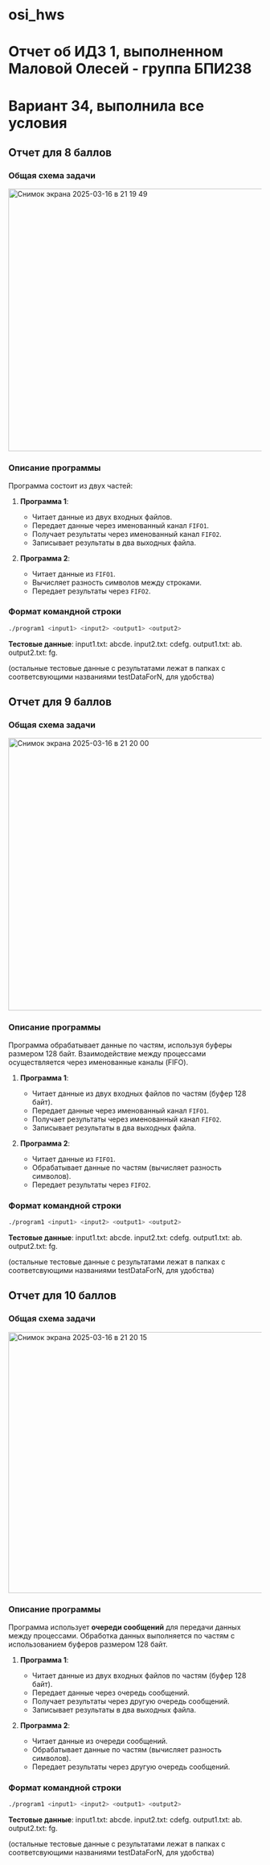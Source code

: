 # osi_hws
# Отчет об ИДЗ 1, выполненном Маловой Олесей - группа БПИ238
# Вариант 34, выполнила все условия 

## Отчет для 8 баллов

### Общая схема задачи
<img width="521" alt="Снимок экрана 2025-03-16 в 21 19 49" src="https://github.com/user-attachments/assets/2e6ac42b-70c3-48ba-aed8-4d9c3c2ee6a0" />

### Описание программы

Программа состоит из двух частей:
1. **Программа 1**:
   - Читает данные из двух входных файлов.
   - Передает данные через именованный канал `FIFO1`.
   - Получает результаты через именованный канал `FIFO2`.
   - Записывает результаты в два выходных файла.

2. **Программа 2**:
   - Читает данные из `FIFO1`.
   - Вычисляет разность символов между строками.
   - Передает результаты через `FIFO2`.

### Формат командной строки

```bash
./program1 <input1> <input2> <output1> <output2>
```

**Тестовые данные**:
  input1.txt: abcde.
  input2.txt: cdefg.
  output1.txt: ab.
  output2.txt: fg.

(остальные тестовые данные с результатами лежат в папках с соответсвующими названиями testDataForN, для удобства)

## Отчет для 9 баллов

### Общая схема задачи
<img width="541" alt="Снимок экрана 2025-03-16 в 21 20 00" src="https://github.com/user-attachments/assets/447fe373-09e0-4d86-a63f-b805dca837b8" />


### Описание программы

Программа обрабатывает данные по частям, используя буферы размером 128 байт. Взаимодействие между процессами осуществляется через именованные каналы (FIFO).

1. **Программа 1**:
   - Читает данные из двух входных файлов по частям (буфер 128 байт).
   - Передает данные через именованный канал `FIFO1`.
   - Получает результаты через именованный канал `FIFO2`.
   - Записывает результаты в два выходных файла.

2. **Программа 2**:
   - Читает данные из `FIFO1`.
   - Обрабатывает данные по частям (вычисляет разность символов).
   - Передает результаты через `FIFO2`.

### Формат командной строки

```bash
./program1 <input1> <input2> <output1> <output2>
```

**Тестовые данные**:
  input1.txt: abcde.
  input2.txt: cdefg.
  output1.txt: ab.
  output2.txt: fg.

(остальные тестовые данные с результатами лежат в папках с соответсвующими названиями testDataForN, для удобства)

## Отчет для 10 баллов

### Общая схема задачи
<img width="518" alt="Снимок экрана 2025-03-16 в 21 20 15" src="https://github.com/user-attachments/assets/a7389b19-105a-42bd-95ac-e2138e75a462" />


### Описание программы

Программа использует **очереди сообщений** для передачи данных между процессами. Обработка данных выполняется по частям с использованием буферов размером 128 байт.

1. **Программа 1**:
   - Читает данные из двух входных файлов по частям (буфер 128 байт).
   - Передает данные через очередь сообщений.
   - Получает результаты через другую очередь сообщений.
   - Записывает результаты в два выходных файла.

2. **Программа 2**:
   - Читает данные из очереди сообщений.
   - Обрабатывает данные по частям (вычисляет разность символов).
   - Передает результаты через другую очередь сообщений.

### Формат командной строки

```bash
./program1 <input1> <input2> <output1> <output2>
```
**Тестовые данные**:
  input1.txt: abcde.
  input2.txt: cdefg.
  output1.txt: ab.
  output2.txt: fg.

(остальные тестовые данные с результатами лежат в папках с соответсвующими названиями testDataForN, для удобства)
